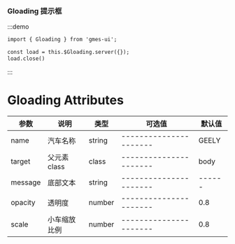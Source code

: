 <script>
  export default {
    data() {
      return {
   
        zyz:''
      };
    },
  };
</script>

<style>
  
</style>

### Gloading 提示框

:::demo
```html
import { Gloading } from 'gmes-ui';

const load = this.$Gloading.server({});
load.close()
```
:::

# Gloading Attributes

| 参数          | 说明            | 类型            | 可选值                 | 默认值   |
|-------------  |---------------- |---------------- |---------------------- |-------- |
|name  |汽车名称 |string |---------------------- |GEELY |
|target |父元素class |class|---------------------- |body |
|message |底部文本 |string|---------------------- |------ |
|opacity |透明度 |number|---------------------- |0.8 |
|scale |小车缩放比例 |number |---------------------- |0.8 |

